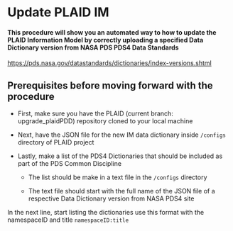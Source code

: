 # Update PLAID IM

#### This procedure will show you an automated way to how to update the PLAID Information Model by correctly uploading a specified Data Dictionary version from NASA PDS PDS4 Data Standards 

https://pds.nasa.gov/datastandards/dictionaries/index-versions.shtml

## Prerequisites before moving forward with the procedure

* First, make sure you have the PLAID (current branch: upgrade_plaidPDD) repository cloned to your local machine

* Next, have the JSON file for the new IM data dictionary inside `/configs` directory of PLAID project

* Lastly, make a list of the PDS4 Dictionaries that should be included as part of the PDS Common Discipline

  * The list should be make in a text file in the `/configs` directory

  * The text file should start with the full name of the JSON file of a respective Data Dictionary version from NASA PDS4 site

In the next line, start listing the dictionaries use this format with the namespaceID and title `namespaceID:title`
